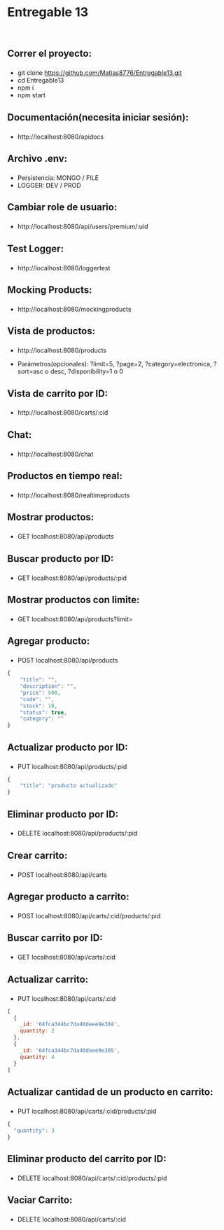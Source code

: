 # Entregable 13

&nbsp;

## Correr el proyecto:

###

- git clone https://github.com/Matias8776/Entregable13.git
- cd Entregable13
- npm i
- npm start

## Documentación(necesita iniciar sesión):

###

- http://localhost:8080/apidocs

## Archivo .env:

###

- Persistencia: MONGO / FILE
- LOGGER: DEV / PROD

## Cambiar role de usuario:

###

- http://localhost:8080/api/users/premium/:uid

## Test Logger:

###

- http://localhost:8080/loggertest

## Mocking Products:

###

- http://localhost:8080/mockingproducts


## Vista de productos:

###

- http://localhost:8080/products

- Parámetros(opcionales):
  ?limit=5,
  ?page=2,
  ?category=electronica,
  ?sort=asc o desc,
  ?disponibility=1 o 0

## Vista de carrito por ID:

###

- http://localhost:8080/carts/:cid

## Chat:

###

- http://localhost:8080/chat

## Productos en tiempo real:

###

- http://localhost:8080/realtimeproducts

## Mostrar productos:

###

- GET localhost:8080/api/products

## Buscar producto por ID:

###

- GET localhost:8080/api/products/:pid

## Mostrar productos con limite:

###

- GET localhost:8080/api/products?limit=

## Agregar producto:

###

- POST localhost:8080/api/products

```javascript
{
    "title": "",
    "description": "",
    "price": 500,
    "code": "",
    "stock": 10,
    "status": true,
    "category": ""
}
```

## Actualizar producto por ID:

###

- PUT localhost:8080/api/products/:pid

```javascript
{
    "title": "producto actualizado"
}
```

## Eliminar producto por ID:

###

- DELETE localhost:8080/api/products/:pid

## Crear carrito:

###

- POST localhost:8080/api/carts

## Agregar producto a carrito:

###

- POST localhost:8080/api/carts/:cid/products/:pid

## Buscar carrito por ID:

###

- GET localhost:8080/api/carts/:cid

## Actualizar carrito:

###

- PUT localhost:8080/api/carts/:cid

```javascript
[
  {
    _id: '64fca344bc7da40deee9e304',
    quantity: 2
  },
  {
    _id: '64fca344bc7da40deee9e305',
    quantity: 4
  }
]
```

## Actualizar cantidad de un producto en carrito:

###

- PUT localhost:8080/api/carts/:cid/products/:pid

```javascript
{
  "quantity": 3
}
```

## Eliminar producto del carrito por ID:

###

- DELETE localhost:8080/api/carts/:cid/products/:pid

## Vaciar Carrito:

###

- DELETE localhost:8080/api/carts/:cid
